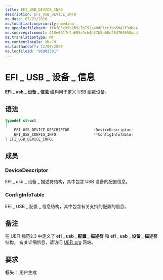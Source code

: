 ```yaml
---
title: EFI_USB_DEVICE_INFO
description: EFI_USB_DEVICE_INFO
ms.date: 05/21/2020
ms.localizationpriority: medium
ms.openlocfilehash: ffbf85e39b2b9c7b752c40d01cc3bb5d42f30be4
ms.sourcegitcommit: 418e6617e2a695c9cb4b37b5b60e264760858acd
ms.translationtype: MT
ms.contentlocale: zh-CN
ms.lasthandoff: 12/07/2020
ms.locfileid: "96803391"
---
```

# <a name="efi_usb_device_info"></a>EFI \_ USB \_ 设备 \_ 信息

**EFI \_ usb \_ 设备 \_ 信息** 结构用于定义 USB 函数设备。

## <a name="syntax"></a>语法

```cpp
typedef struct
{
    EFI_USB_DEVICE_DESCRIPTOR           *DeviceDescriptor;
    EFI_USB_CONFIG_INFO                 **ConfigInfoTable;
} EFI_USB_DEVICE_INFO;
```

## <a name="members"></a>成员

### <a name="devicedescriptor"></a>DeviceDescriptor

EFI \_ usb \_ 设备 \_ 描述符结构，其中包含 USB 设备的配置信息。

### <a name="configinfotable"></a>ConfigInfoTable

EFI \_ USB \_ 配置 \_ 信息结构，其中包含有关支持的配置的信息。

## <a name="remarks"></a>备注

在 UEFI 规范2.3 中定义了 **efi \_ usb \_ 配置 \_ 描述符** 和 **efi \_ usb \_ 设备 \_ 描述符** 结构。 有关详细信息，请访问 [UEFI.org](https://uefi.org/specifications) 网站。

## <a name="requirements"></a>要求

**标头：** 用户生成
